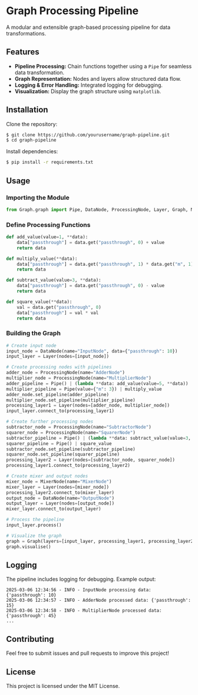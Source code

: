 # Graph Processing Pipeline

A modular and extensible graph-based processing pipeline for data transformations.

## Features

- **Pipeline Processing:** Chain functions together using a `Pipe` for seamless data transformation.
- **Graph Representation:** Nodes and layers allow structured data flow.
- **Logging & Error Handling:** Integrated logging for debugging.
- **Visualization:** Display the graph structure using `matplotlib`.

## Installation

Clone the repository:
```sh
$ git clone https://github.com/yourusername/graph-pipeline.git
$ cd graph-pipeline
```

Install dependencies:
```sh
$ pip install -r requirements.txt
```

## Usage

### Importing the Module
```python
from Graph.graph import Pipe, DataNode, ProcessingNode, Layer, Graph, MixerNode
```

### Define Processing Functions
```python
def add_value(value=1, **data):
    data["passthrough"] = data.get("passthrough", 0) + value
    return data

def multiply_value(**data):
    data["passthrough"] = data.get("passthrough", 1) * data.get("m", 1)
    return data

def subtract_value(value=3, **data):
    data["passthrough"] = data.get("passthrough", 0) - value
    return data

def square_value(**data):
    val = data.get("passthrough", 0)
    data["passthrough"] = val * val
    return data
```

### Building the Graph
```python
# Create input node
input_node = DataNode(name="InputNode", data={"passthrough": 10})
input_layer = Layer(nodes=[input_node])

# Create processing nodes with pipelines
adder_node = ProcessingNode(name="AdderNode")
multiplier_node = ProcessingNode(name="MultiplierNode")
adder_pipeline = Pipe() | (lambda **data: add_value(value=5, **data))
multiplier_pipeline = Pipe(value={"m": 3}) | multiply_value
adder_node.set_pipeline(adder_pipeline)
multiplier_node.set_pipeline(multiplier_pipeline)
processing_layer1 = Layer(nodes=[adder_node, multiplier_node])
input_layer.connect_to(processing_layer1)

# Create further processing nodes
subtractor_node = ProcessingNode(name="SubtractorNode")
squarer_node = ProcessingNode(name="SquarerNode")
subtractor_pipeline = Pipe() | (lambda **data: subtract_value(value=3, **data))
squarer_pipeline = Pipe() | square_value
subtractor_node.set_pipeline(subtractor_pipeline)
squarer_node.set_pipeline(squarer_pipeline)
processing_layer2 = Layer(nodes=[subtractor_node, squarer_node])
processing_layer1.connect_to(processing_layer2)

# Create mixer and output nodes
mixer_node = MixerNode(name="MixerNode")
mixer_layer = Layer(nodes=[mixer_node])
processing_layer2.connect_to(mixer_layer)
output_node = DataNode(name="OutputNode")
output_layer = Layer(nodes=[output_node])
mixer_layer.connect_to(output_layer)

# Process the pipeline
input_layer.process()

# Visualize the graph
graph = Graph(layers=[input_layer, processing_layer1, processing_layer2, mixer_layer, output_layer])
graph.visualise()
```

## Logging
The pipeline includes logging for debugging. Example output:
```
2025-03-06 12:34:56 - INFO - InputNode processing data: {'passthrough': 10}
2025-03-06 12:34:57 - INFO - AdderNode processed data: {'passthrough': 15}
2025-03-06 12:34:58 - INFO - MultiplierNode processed data: {'passthrough': 45}
...
```

## Contributing
Feel free to submit issues and pull requests to improve this project!

## License
This project is licensed under the MIT License.
